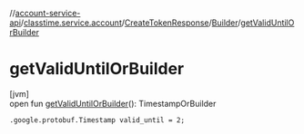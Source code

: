 //[account-service-api](../../../../index.md)/[classtime.service.account](../../index.md)/[CreateTokenResponse](../index.md)/[Builder](index.md)/[getValidUntilOrBuilder](get-valid-until-or-builder.md)

# getValidUntilOrBuilder

[jvm]\
open fun [getValidUntilOrBuilder](get-valid-until-or-builder.md)(): TimestampOrBuilder

`.google.protobuf.Timestamp valid_until = 2;`
